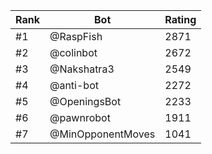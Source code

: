 Rank|Bot|Rating
---|---|---
#1|@RaspFish|2871
#2|@colinbot|2672
#3|@Nakshatra3|2549
#4|@anti-bot|2272
#5|@OpeningsBot|2233
#6|@pawnrobot|1911
#7|@MinOpponentMoves|1041
